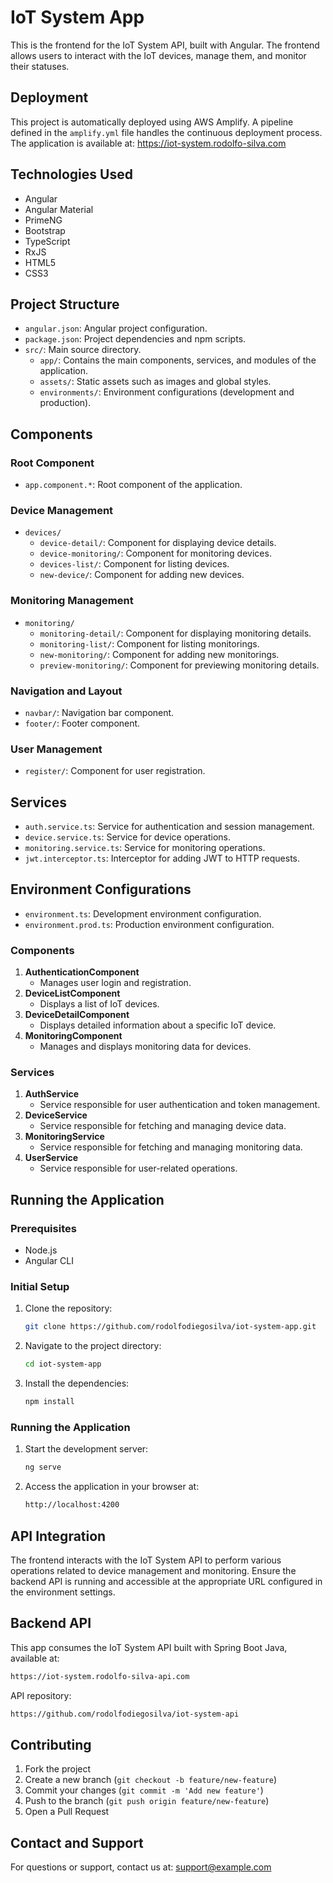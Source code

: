 # IoT System App

This is the frontend for the IoT System API, built with Angular. The frontend allows users to interact with the IoT devices, manage them, and monitor their statuses.

## Deployment

This project is automatically deployed using AWS Amplify. A pipeline defined in the `amplify.yml` file handles the continuous deployment process. The application is available at:
https://iot-system.rodolfo-silva.com

## Technologies Used

- Angular
- Angular Material
- PrimeNG
- Bootstrap
- TypeScript
- RxJS
- HTML5
- CSS3

## Project Structure

- `angular.json`: Angular project configuration.
- `package.json`: Project dependencies and npm scripts.
- `src/`: Main source directory.
  - `app/`: Contains the main components, services, and modules of the application.
  - `assets/`: Static assets such as images and global styles.
  - `environments/`: Environment configurations (development and production).

## Components

### Root Component

- `app.component.*`: Root component of the application.

### Device Management

- `devices/`
  - `device-detail/`: Component for displaying device details.
  - `device-monitoring/`: Component for monitoring devices.
  - `devices-list/`: Component for listing devices.
  - `new-device/`: Component for adding new devices.

### Monitoring Management

- `monitoring/`
  - `monitoring-detail/`: Component for displaying monitoring details.
  - `monitoring-list/`: Component for listing monitorings.
  - `new-monitoring/`: Component for adding new monitorings.
  - `preview-monitoring/`: Component for previewing monitoring details.

### Navigation and Layout

- `navbar/`: Navigation bar component.
- `footer/`: Footer component.

### User Management

- `register/`: Component for user registration.

## Services

- `auth.service.ts`: Service for authentication and session management.
- `device.service.ts`: Service for device operations.
- `monitoring.service.ts`: Service for monitoring operations.
- `jwt.interceptor.ts`: Interceptor for adding JWT to HTTP requests.

## Environment Configurations

- `environment.ts`: Development environment configuration.
- `environment.prod.ts`: Production environment configuration.

### Components

1. **AuthenticationComponent**
   - Manages user login and registration.
2. **DeviceListComponent**
   - Displays a list of IoT devices.
3. **DeviceDetailComponent**
   - Displays detailed information about a specific IoT device.
4. **MonitoringComponent**
   - Manages and displays monitoring data for devices.

### Services

1. **AuthService**
   - Service responsible for user authentication and token management.
2. **DeviceService**
   - Service responsible for fetching and managing device data.
3. **MonitoringService**
   - Service responsible for fetching and managing monitoring data.
4. **UserService**
   - Service responsible for user-related operations.

## Running the Application

### Prerequisites

- Node.js
- Angular CLI

### Initial Setup

1. Clone the repository:

   ```bash
   git clone https://github.com/rodolfodiegosilva/iot-system-app.git

   ```

2. Navigate to the project directory:
   ```bash
   cd iot-system-app
   ```
3. Install the dependencies:
   ```bash
   npm install
   ```

### Running the Application

1. Start the development server:
   ```bash
   ng serve
   ```
2. Access the application in your browser at:
   ```bash
   http://localhost:4200
   ```

## API Integration

The frontend interacts with the IoT System API to perform various operations related to device management and monitoring. Ensure the backend API is running and accessible at the appropriate URL configured in the environment settings.

## Backend API

This app consumes the IoT System API built with Spring Boot Java, available at:

```bash
https://iot-system.rodolfo-silva-api.com

```

API repository:

```bash
https://github.com/rodolfodiegosilva/iot-system-api

```

## Contributing

1. Fork the project
2. Create a new branch (`git checkout -b feature/new-feature`)
3. Commit your changes (`git commit -m 'Add new feature'`)
4. Push to the branch (`git push origin feature/new-feature`)
5. Open a Pull Request

## Contact and Support

For questions or support, contact us at: support@example.com
